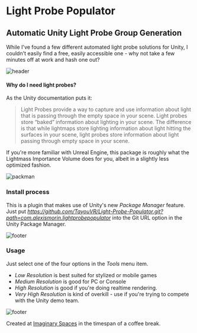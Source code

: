 # Light Probe Populator
## Automatic Unity Light Probe Group Generation

While I've found a few different automated light probe solutions for Unity, I couldn't easily find a free, easily accessible one - why not take a few minutes off at work and hash one out?

![header](images/header.png)

#### Why do I need light probes?
 As the Unity documentation puts it:
> Light Probes provide a way to capture and use information about light that is passing through the empty space in your scene.
>Light probes store “baked” information about lighting in your scene. The difference is that while lightmaps store lighting information about light hitting the surfaces in your scene, light probes store information about light passing through empty space in your scene.

If you're more familiar with Unreal Engine, this package is roughly what the Lightmass Importance Volume does for you, albeit in a slightly less optimized fashion.

![packman](images/packman.png)

### Install process
This is a plugin that makes use of Unity's new *Package Manager* feature. Just put *https://github.com/TayouVR/Light-Probe-Populator.git?path=com.alexismorin.lightprobepopulator* into the Git URL option in the Unity Package Manager.

![footer](images/options.png)

### Usage
Just select one of the four options in the *Tools* menu item.
 - *Low Resolution* is best suited for stylized or mobile games
 - *Medium Resolution* is good for PC or Console
 - *High Resolution* is good if you're doing realtime rendering.
 - *Very High Resolution* is kind of overkill - use if you're trying to compete with the Unity demo team.

![footer](images/footer.png)

Created at [Imaginary Spaces](https://imaginary-spaces.com/) in the timespan of a coffee break.